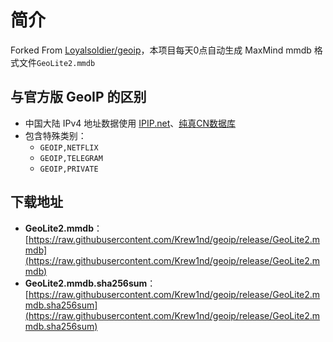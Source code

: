 # 简介

Forked From [Loyalsoldier/geoip](https://github.com/Loyalsoldier/geoip)，本项目每天0点自动生成 MaxMind mmdb 格式文件`GeoLite2.mmdb`

## 与官方版 GeoIP 的区别

- 中国大陆 IPv4 地址数据使用 [IPIP.net](https://github.com/17mon/china_ip_list/blob/master/china_ip_list.txt)、[纯真CN数据库](https://raw.githubusercontent.com/metowolf/iplist/master/data/special/china.txt)
- 包含特殊类别：
  - `GEOIP,NETFLIX`
  - `GEOIP,TELEGRAM`
  - `GEOIP,PRIVATE`

## 下载地址

- **GeoLite2.mmdb**：
[https://raw.githubusercontent.com/Krew1nd/geoip/release/GeoLite2.mmdb](https://raw.githubusercontent.com/Krew1nd/geoip/release/GeoLite2.mmdb)
- **GeoLite2.mmdb.sha256sum**：
[https://raw.githubusercontent.com/Krew1nd/geoip/release/GeoLite2.mmdb.sha256sum](https://raw.githubusercontent.com/Krew1nd/geoip/release/GeoLite2.mmdb.sha256sum)
